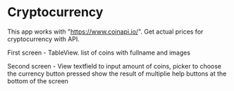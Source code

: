 # Cryptocurrency

This app works with "https://www.coinapi.io/".
Get actual prices for cryptocurrency with API.

First screen - TableView. 
  list of coins with fullname and images 
  
Second screen - View
  textfield to input amount of coins,
  picker to choose the currency
  button pressed show the result of multiplie
  help buttons at the bottom of the screen
  
  
 
